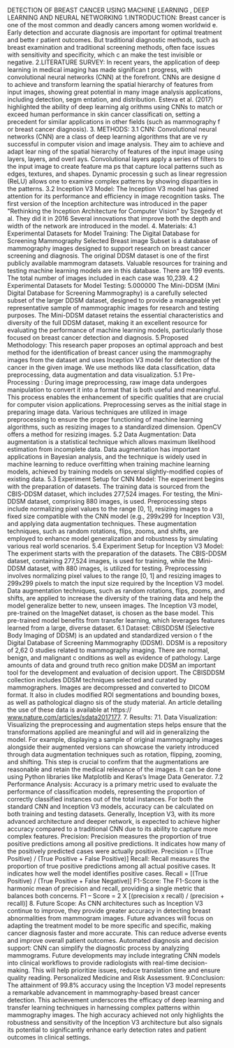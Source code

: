 DETECTION OF BREAST CANCER USING MACHINE LEARNING , DEEP LEARNING AND NEURAL NETWORKING
1.INTRODUCTION: 
Breast cancer is one of the most common and deadly cancers among women worldwid
 e. Early detection and accurate diagnosis are important for optimal treatment and bette
 r patient outcomes. But traditional diagnostic methods, such as breast examination and
 traditional screening methods, often face issues with sensitivity and specificity, which c
 an make the test invisible or negative. 
 2.LITERATURE SURVEY: 
In recent years, the application of deep learning in medical imaging has made significan
 t progress, with convolutional neural networks (CNN) at the forefront. CNNs are designe
 d to achieve and transform learning the spatial hierarchy of features from input images, 
showing great potential in many image analysis applications, including detection, segm
 entation, and distribution. Esteva et al. (2017) highlighted the ability of deep learning alg
 orithms using CNNs to match or exceed human performance in skin cancer classificati
 on, setting a precedent for similar applications in other fields (such as mammography f
 or breast cancer diagnosis). 
 3. METHODS: 
3.1 CNN: 
Convolutional neural networks (CNN) are a class of deep learning algorithms that are ve
 ry successful in computer vision and image analysis. They aim to achieve and adapt lear
 ning of the spatial hierarchy of features of the input image using layers, layers, and overl
 ays. Convolutional layers apply a series of filters to the input image to create feature ma
 ps that capture local patterns such as edges, textures, and shapes. Dynamic processin
 g such as linear regression (ReLU) allows one to examine complex patterns by showing 
disparities in the patterns. 
3.2 Inception V3 Model: 
The Inception V3 model has gained attention for its performance and efficiency in image 
recognition tasks. The first version of the Inception architecture was introduced in the 
paper "Rethinking the Inception Architecture for Computer Vision" by Szegedy et al. They 
did it in 2016 Several innovations that improve both the depth and width of the network 
are introduced in the model.
4. Materials: 
4.1 Experimental Datasets for Model Training: 
The Digital Database for Screening Mammography Selected Breast image Subset is a 
database of mammography images designed to support research on breast cancer 
screening and diagnosis. The original DDSM dataset is one of the first publicly available 
mammogram datasets. Valuable resources for training and testing machine learning 
models are in this database. There are 199 events. The total number of images included 
in each case was 10,239. 
4.2  Experimental Datasets for Model Testing: 
5.000000 
The Mini-DDSM (Mini Digital Database for Screening Mammography) is a 
carefully selected subset of the larger DDSM dataset, designed to provide a 
manageable yet representative sample of mammographic images for 
research and testing purposes. The Mini-DDSM dataset retains the essential 
characteristics and diversity of the full DDSM dataset, making it an excellent 
resource for evaluating the performance of machine learning models, 
particularly those focused on breast cancer detection and diagnosis.
5.Proposed Methodology: 
This research paper proposes an optimal approach and best method for the identification 
of breast cancer using the mammography images from the dataset and uses Inception 
V3 model for detection of the cancer in the given image. We use methods like data 
classification, data preprocessing, data augmentation and data visualization.
5.1 Pre-Processing : 
During image preprocessing, raw image data undergoes manipulation to convert it into a 
format that is both useful and meaningful. This process enables the enhancement of 
specific qualities that are crucial for computer vision applications. Preprocessing serves 
as the initial stage in preparing image data. Various techniques are utilized in image 
preprocessing to ensure the proper functioning of machine learning algorithms, such as 
resizing images to a standardized dimension. OpenCV offers a method for resizing 
images.
5.2 Data Augmentation: 
Data augmentation is a statistical technique which allows maximum likelihood 
estimation from incomplete data. Data augmentation has important applications in 
Bayesian analysis, and the technique is widely used in machine learning to reduce 
overfitting when training machine learning models, achieved by training models on 
several slightly-modified copies of existing data.
5.3 Experiment Setup for CNN Model: 
The experiment begins with the preparation of datasets. The training data is sourced from 
the CBIS-DDSM dataset, which includes 277,524 images. For testing, the Mini-DDSM 
dataset, comprising 880 images, is used. Preprocessing steps include normalizing pixel 
values to the range [0, 1], resizing images to a fixed size compatible with the CNN model 
(e.g., 299x299 for Inception V3), and applying data augmentation techniques. These 
augmentation techniques, such as random rotations, flips, zooms, and shifts, are 
employed to enhance model generalization and robustness by simulating various real
world scenarios.
5.4 Experiment Setup for Inception V3 Model: 
The experiment starts with the preparation of the datasets. The CBIS-DDSM dataset, 
containing 277,524 images, is used for training, while the Mini-DDSM dataset, with 880 
images, is utilized for testing. Preprocessing involves normalizing pixel values to the 
range [0, 1] and resizing images to 299x299 pixels to match the input size required by the 
Inception V3 model. Data augmentation techniques, such as random rotations, flips, 
zooms, and shifts, are applied to increase the diversity of the training data and help the 
model generalize better to new, unseen images. 
The Inception V3 model, pre-trained on the ImageNet dataset, is chosen as the base 
model. This pre-trained model benefits from transfer learning, which leverages features 
learned from a large, diverse dataset. 
6.1 Dataset: 
CBISDDSM (Selective Body Imaging of DDSM) is an updated and standardized version o
 f the Digital Database of Screening Mammography (DDSM). DDSM is a repository of 2,62
 0 studies related to mammography imaging. There are normal, benign, and malignant c
 onditions as well as evidence of pathology. Large amounts of data and ground truth reco
 gnition make DDSM an important tool for the development and evaluation of decision 
upport. The CBISDDSM collection includes DDSM techniques selected and curated by 
mammographers. Images are decompressed and converted to DICOM format. It also in
 cludes modified ROI segmentations and bounding boxes, as well as pathological diagno
 sis of the study material. An article detailing the use of these data is available at https://
 www.nature.com/articles/sdata2017177.
 7. Results: 
7.1. Data Visualization: 
Visualizing the preprocessing and augmentation steps helps ensure that the 
transformations applied are meaningful and will aid in generalizing the model. For 
example, displaying a sample of original mammography images alongside their 
augmented versions can showcase the variety introduced through data augmentation 
techniques such as rotation, flipping, zooming, and shifting. This step is crucial to 
confirm that the augmentations are reasonable and retain the medical relevance of the 
images. It can be done using Python libraries like Matplotlib and Keras’s Image Data 
Generator.
7.2 Performance Analysis: 
Accuracy is a primary metric used to evaluate the performance of classification models, 
representing the proportion of correctly classified instances out of the total instances. 
For both the standard CNN and Inception V3 models, accuracy can be calculated on both 
training and testing datasets. Generally, Inception V3, with its more advanced 
architecture and deeper network, is expected to achieve higher accuracy compared to a 
traditional CNN due to its ability to capture more complex features. 
Precision: Precision measures the proportion of true positive predictions among all 
positive predictions. It indicates how many of the positively predicted cases were actually 
positive. 
Precision = [(True Positive) / (True Positive + False Positive)] 
Recall: Recall measures the proportion of true positive predictions among all actual 
positive cases. It indicates how well the model identifies positive cases. 
Recall = [(True Positive) / (True Positive + False Negative)] 
F1-Score: The F1-Score is the harmonic mean of precision and recall, providing a single 
metric that balances both concerns. 
F1 – Score = 2 X [(precision x recall) / (precision + recall)] 
8. Future Scope: 
As CNN architectures such as Inception V3 continue to improve, they provide greater 
accuracy in detecting breast abnormalities from mammogram images. Future advances 
will focus on adapting the treatment model to be more specific and specific, making 
cancer diagnosis faster and more accurate. This can reduce adverse events and improve 
overall patient outcomes. Automated diagnosis and decision support: 
CNN can simplify the diagnostic process by analyzing mammograms. Future 
developments may include integrating CNN models into clinical workflows to provide 
radiologists with real-time decision-making. This will help prioritize issues, reduce 
translation time and ensure quality reading. Personalized Medicine and Risk 
Assessment.
9.Conclusion: 
The attainment of 99.8% accuracy using the Inception V3 model represents a remarkable 
advancement in mammography-based breast cancer detection. This achievement 
underscores the efficacy of deep learning and transfer learning techniques in harnessing 
complex patterns within mammography images. The high accuracy achieved not only 
highlights the robustness and sensitivity of the Inception V3 architecture but also signals 
its potential to significantly enhance early detection rates and patient outcomes in 
clinical settings.
